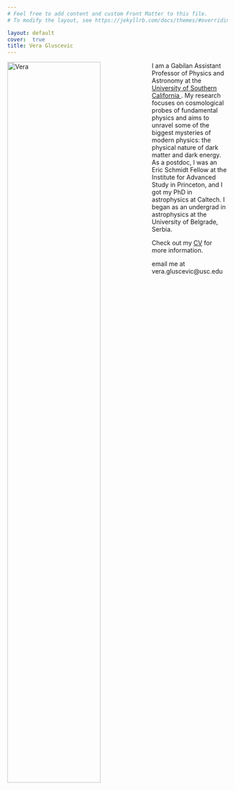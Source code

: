 ```yaml
---
# Feel free to add content and custom Front Matter to this file.
# To modify the layout, see https://jekyllrb.com/docs/themes/#overriding-theme-defaults

layout: default
cover:  true
title: Vera Gluscevic
---
```

<img align="left" src="{{veragluscevic.github.io}}/assets/img/Vera.jpg" alt="Vera" width="65%" padding-right="10px">

<p>
I am a Gabilan Assistant Professor of Physics and Astronomy at the <a href="https://dornsife.usc.edu/physics/"> University of Southern California </a>. My research focuses on cosmological probes of fundamental physics and aims to unravel some of the biggest mysteries of modern physics: the physical nature of dark matter and dark energy. As a postdoc, I was an Eric Schmidt Fellow at the Institute for Advanced Study in Princeton, and I got my PhD in astrophysics at Caltech. I began as an undergrad in astrophysics at the University of Belgrade, Serbia.
 </p>

Check out my [CV](./CV.pdf) for more information.
<p>
email me at vera.gluscevic@usc.edu
